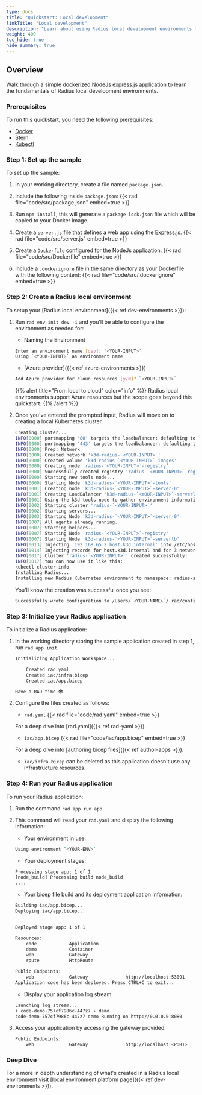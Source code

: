 ```yaml
---
type: docs
title: "Quickstart: Local development"
linkTitle: "Local development"
description: "Learn about using Radius local development environments to easily create and test applications" 
weight: 400
toc_hide: true
hide_summary: true
---
```


## Overview

Walk through a simple [dockerized NodeJs express.js application](https://nodejs.org/en/docs/guides/nodejs-docker-webapp/) to learn the fundamentals of Radius local development environments.

### Prerequisites

To run this quickstart, you need the following prerequisites:

- [Docker](https://docs.docker.com/get-docker/)
- [Stern](https://github.com/wercker/stern)
- [Kubectl](https://kubernetes.io/docs/tasks/tools/#kubectl)

### Step 1: Set up the sample

To set up the sample:

1. In your working directory, create a file named `package.json`.

1. Include the following inside `package.json`:
    {{< rad file="code/src/package.json" embed=true >}}

1. Run `npm install`, this will generate a `package-lock.json` file which will be copied to your Docker image.

1. Create a `server.js` file that defines a web app using the [Express.js](https://expressjs.com/).
    {{< rad file="code/src/server.js" embed=true >}}

1. Create a `Dockerfile` configured for the NodeJs application.
    {{< rad file="code/src/Dockerfile" embed=true >}}

1. Include a `.dockerignore` file in the same directory as your Dockerfile with the following content:
    {{< rad file="code/src/.dockerignore" embed=true >}}

### Step 2: Create a Radius local environment

To setup your [Radius local environment]({{< ref dev-environments >}}):

1. Run `rad env init dev -i` and you'll be able to configure the environment as needed for:
    - Naming the Environment

    ```bash
    Enter an environment name [dev]: `<YOUR-INPUT>`
    Using `<YOUR-INPUT>` as environment name
    ```

    - [Azure provider]({{< ref azure-environments >}})

    ```bash
    Add Azure provider for cloud resources [y/N]? `<YOUR-INPUT>`
    ```

    {{% alert title="From local to cloud" color="info" %}}
    Radius local environments support Azure resources but the scope goes beyond this quickstart.
    {{% /alert %}}  

1. Once you've entered the prompted input, Radius will move on to creating a local Kubernetes cluster.

    ```bash
    Creating Cluster...
    INFO[0000] portmapping '80' targets the loadbalancer: defaulting to [servers:*:proxy agents:*:proxy]
    INFO[0000] portmapping '443' targets the loadbalancer: defaulting to [servers:*:proxy agents:*:proxy]
    INFO[0000] Prep: Network
    INFO[0000] Created network 'k3d-radius-`<YOUR-INPUT>`'
    INFO[0000] Created volume 'k3d-radius-`<YOUR-INPUT>`-images'
    INFO[0000] Creating node 'radius-`<YOUR-INPUT>`-registry'
    INFO[0000] Successfully created registry 'radius-`<YOUR-INPUT>`-registry'
    INFO[0000] Starting new tools node...
    INFO[0000] Starting Node 'k3d-radius-`<YOUR-INPUT>`-tools'
    INFO[0001] Creating node 'k3d-radius-`<YOUR-INPUT>`-server-0'
    INFO[0001] Creating LoadBalancer 'k3d-radius-`<YOUR-INPUT>`-serverlb'
    INFO[0001] Using the k3d-tools node to gather environment information
    INFO[0002] Starting cluster 'radius-`<YOUR-INPUT>`'
    INFO[0002] Starting servers...
    INFO[0003] Starting Node 'k3d-radius-`<YOUR-INPUT>`-server-0'
    INFO[0007] All agents already running.
    INFO[0007] Starting helpers...
    INFO[0007] Starting Node 'radius-`<YOUR-INPUT>`-registry'
    INFO[0007] Starting Node 'k3d-radius-`<YOUR-INPUT>`-serverlb'
    INFO[0013] Injecting '192.168.65.2 host.k3d.internal' into /etc/hosts of all nodes...
    INFO[0014] Injecting records for host.k3d.internal and for 3 network members into CoreDNS configmap...
    INFO[0017] Cluster 'radius-`<YOUR-INPUT>`' created successfully!  
    INFO[0017] You can now use it like this:
    kubectl cluster-info
    Installing Radius...
    Installing new Radius Kubernetes environment to namespace: radius-system
    ```

    You'll know the creation was successful once you see:

    ```bash
    Successfully wrote configuration to /Users/`<YOUR-NAME>`/.rad/config.yaml
    ```

### Step 3: Initialize your Radius application

To initialize a Radius application:

1. In the working directory storing the sample application created in step 1, run `rad app init`.

    ```bash
    Initializing Application Workspace...

        Created rad.yaml
        Created iac/infra.bicep
        Created iac/app.bicep

    Have a RAD time 😎  
    ```

1. Configure the files created as follows:

    - `rad.yaml`
    {{< rad file="code/rad.yaml" embed=true >}}

    For a deep dive into [rad.yaml]({{< ref rad-yaml >}}).

    - `iac/app.bicep`
    {{< rad file="code/iac/app.bicep" embed=true >}}

    For a deep dive into [authoring bicep files]({{< ref author-apps >}}).

    - `iac/infra.bicep` can be deleted as this application doesn't use any infrastructure resources.

### Step 4: Run your Radius application

To run your Radius application:

1. Run the command `rad app run app`.

1. This command will read your `rad.yaml` and display the following information:

    - Your environment in use:

    ```bash
    Using environment `<YOUR-ENV>`
    ```

    - Your deployment stages:

    ```bash
    Processing stage app: 1 of 1
    [node_build] Processing build node_build
    ....
    ```

    - Your bicep file build and its deployment application information:

    ```bash
    Building iac/app.bicep...
    Deploying iac/app.bicep...


    Deployed stage app: 1 of 1

    Resources:
        code            Application         
        demo            Container           
        web             Gateway             
        route           HttpRoute           

    Public Endpoints:
        web             Gateway              http://localhost:53091
    Application code has been deployed. Press CTRL+C to exit...
    ```

    - Display your application log stream:

    ```bash
    Launching log stream...
    + code-demo-757cf7986c-447z7 › demo
    code-demo-757cf7986c-447z7 demo Running on http://0.0.0.0:8080
    ```

1. Access your application by accessing the gateway provided.

    ```bash
    Public Endpoints:
        web             Gateway              http://localhost:<PORT>
    ```

### Deep Dive

For a more in depth understanding of what's created in a Radius local environment visit [local environment platform page]({{< ref dev-environments >}}).
